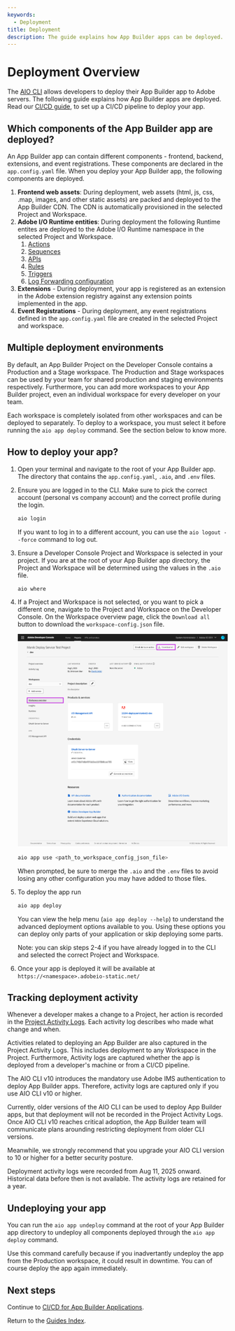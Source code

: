 ```yaml
---
keywords:
  - Deployment
title: Deployment
description: The guide explains how App Builder apps can be deployed.
---
```


# Deployment Overview

The [AIO CLI](https://github.com/adobe/aio-cli) allows developers to deploy their App Builder app to Adobe servers. The following guide explains how App Builder apps are deployed. Read our [CI/CD guide](cicd-for-app-builder-apps.md), to set up a CI/CD pipeline to deploy your app.

## Which components of the App Builder app are deployed?

An App Builder app can contain different components - frontend, backend, extensions, and event registrations. These components are declared in the `app.config.yaml` file. When you deploy your App Builder app, the following components are deployed.

1. **Frontend web assets**: During deployment, web assets (html, js, css, .map, images, and other static assets) are packed and deployed to the App Builder CDN. The CDN is automatically provisioned in the selected Project and Workspace.
2. **Adobe I/O Runtime entities**: During deployment the following Runtime entites are deployed to the Adobe I/O Runtime namespace in the selected Project and Workspace.
   1. [Actions](../../runtime_guides/creating-actions.md) 
   2. [Sequences](../../runtime_guides/reference_docs/sequences-compositions.md#sequences) 
   3. [APIs](../../runtime_guides/creating-rest-apis.md)
   4. [Rules](../../runtime_guides/reference_docs/triggersrules.md#about-rules) 
   5. [Triggers](../../runtime_guides/reference_docs/triggersrules.md#about-triggers) 
   6. [Log Forwarding configuration](../application_logging/logging.md#forwarding-application-logs) 
3. **Extensions** - During deployment, your app is registered as an extension in the Adobe extension registry against any extension points implemented in the app.
4. **Event Registrations** - During deployment, any event registrations defined in the `app.config.yaml` file are created in the selected Project and workspace.

## Multiple deployment environments

By default, an App Builder Project on the Developer Console contains a Production and a Stage workspace. The Production and Stage workspaces can be used by your team for shared production and staging environments respectively. Furthermore, you can add more workspaces to your App Builder project, even an individual workspace for every developer on your team.

Each workspace is completely isolated from other workspaces and can be deployed to separately. To deploy to a workspace, you must select it before running the `aio app deploy` command. See the section below to know more.

## How to deploy your app?

1. Open your terminal and navigate to the root of your App Builder app. The directory that contains the `app.config.yaml`, `.aio`, and `.env` files. 

2. Ensure you are logged in to the CLI. Make sure to pick the correct account (personal vs company account) and the correct profile during the login.
   ```bash
   aio login
   ```
   If you want to log in to a different account, you can use the `aio logout --force` command to log out.

3. Ensure a Developer Console Project and Workspace is selected in your project. If you are at the root of your App Builder app directory, the Project and Workspace will be determined using the values in the `.aio` file. 
   ```bash
   aio where
   ```

4. If a Project and Workspace is not selected, or you want to pick a different one, navigate to the Project and Workspace on the Developer Console. On the Workspace overview page, click the `Download all` button to download the `workspace-config.json` file.
   
   ![Download Workspace JSON](../../../images/download-workspace-config-json.png)

   ```bash
   aio app use <path_to_workspace_config_json_file>
   ```
   When prompted, be sure to merge the `.aio` and the `.env` files to avoid losing any other configuration you may have added to those files.
   
5. To deploy the app run 
   ```bash
   aio app deploy
   ``` 

   You can view the help menu (`aio app deploy --help`) to understand the advanced deployment options available to you. Using these options you can deploy only parts of your application or skip deploying some parts.

   Note: you can skip steps 2-4 if you have already logged in to the CLI and selected the correct Project and Workspace.

6. Once your app is deployed it will be available at `https://<namespace>.adobeio-static.net/`

## Tracking deployment activity

Whenever a developer makes a change to a Project, her action is recorded in the [Project Activity Logs](https://developer.adobe.com/developer-console/docs/guides/projects/#view-a-projects-activity-log). Each activity log describes who made what change and when. 

Activities related to deploying an App Builder are also captured in the Project Activity Logs. This includes deployment to any Workspace in the Project. Furthermore, Activity logs are captured whether the app is deployed from a developer's machine or from a CI/CD pipeline.

<InlineAlert slots="text">
The AIO CLI v10 introduces the mandatory use Adobe IMS authentication to deploy App Builder apps. Therefore, activity logs are captured only if you use AIO CLI v10 or higher. 

Currently, older versions of the AIO CLI can be used to deploy App Builder apps, but that deployment will not be recorded in the Project Activity Logs. Once AIO CLI v10 reaches critical adoption, the App Builder team will communicate plans arounding restricting deployment from older CLI versions. 

Meanwhile, we strongly recommend that you upgrade your AIO CLI version to 10 or higher for a better security posture.
</InlineAlert>

<InlineAlert slots="text">
Deployment activity logs were recorded from Aug 11, 2025 onward. Historical data before then is not available. The activity logs are retained for a year.
</InlineAlert>


## Undeploying your app

You can run the `aio app undeploy` command at the root of your App Builder app directory to undeploy all components deployed through the `aio app deploy` command.

Use this command carefully because if you inadvertantly undeploy the app from the Production workspace, it could result in downtime. You can of course deploy the app again immediately.


## Next steps

Continue to [CI/CD for App Builder Applications](cicd-for-app-builder-apps.md).

Return to the [Guides Index](../../index.md).
